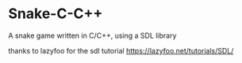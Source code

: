 # Snake-C-C++
A snake game written in C/C++, using a SDL library

thanks to lazyfoo for the sdl tutorial
https://lazyfoo.net/tutorials/SDL/
